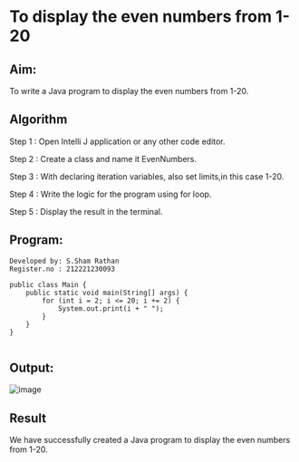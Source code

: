 # To display the even numbers from 1-20

## Aim:
  To write a Java program to display the even numbers from 1-20.
  
## Algorithm

Step 1 : Open Intelli J application or any other code editor.

Step 2 : Create a class and name it EvenNumbers.

Step 3 : With declaring iteration variables, also set limits,in this case 1-20.

Step 4 : Write the logic for the program using for loop.

Step 5 : Display the result in the terminal.

## Program:
```
Developed by: S.Sham Rathan
Register.no : 212221230093

public class Main {
    public static void main(String[] args) {
        for (int i = 2; i <= 20; i += 2) {
            System.out.print(i + " ");
        }
    }
}


```




## Output:
![image](https://github.com/ShamRathan/Java-Experiment-4/assets/93587823/d6b3a03f-1cfa-46e3-878b-e04ed0739321)



## Result 
  We have successfully created a Java program to display the even numbers from 1-20.
